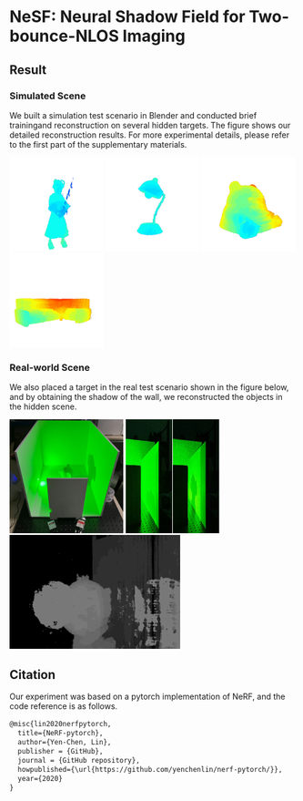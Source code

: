 # NeSF: Neural Shadow Field for Two-bounce-NLOS Imaging

## Result

### Simulated Scene
We built a simulation test scenario in Blender and conducted brief trainingand reconstruction on several hidden targets. The figure shows our detailed reconstruction results. For more experimental details, please refer to the first part of the supplementary materials.

<img src="image/001.gif" alt="Example Image" width="165px" height="165px" />
<img src="image/002.gif" alt="Example Image" width="165px" height="165px" />
<img src="image/003.gif" alt="Example Image" width="165px" height="165px" />
<img src="image/004.gif" alt="Example Image" width="165px" height="165px" />

### Real-world Scene
We also placed a target in the real test scenario shown in the figure below, and by obtaining the shadow of the wall, we reconstructed the objects in the hidden scene.

<img src="image/real-world scene.jpg" alt="Example Image" width="200px" height="200px" />
<img src="image/real-word data.png" alt="Example Image" width="165px" height="200px" />
<img src="image/real-world reconstruction.gif" alt="Example Image" width="300px" height="200px" />


## Citation
Our experiment was based on a pytorch implementation of NeRF, and the code reference is as follows.
```
@misc{lin2020nerfpytorch,
  title={NeRF-pytorch},
  author={Yen-Chen, Lin},
  publisher = {GitHub},
  journal = {GitHub repository},
  howpublished={\url{https://github.com/yenchenlin/nerf-pytorch/}},
  year={2020}
}
```